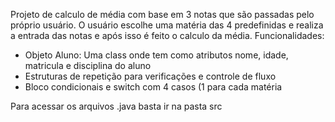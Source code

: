 Projeto de calculo de média com base em 3 notas que são passadas pelo próprio usuário. O usuário escolhe uma matéria das 4
predefinidas e realiza a entrada das notas e após isso é feito o calculo da média. Funcionalidades:

- Objeto Aluno: Uma class onde tem como atributos nome, idade, matricula e disciplina do aluno
- Estruturas de repetição para verificações e controle de fluxo
- Bloco condicionais e switch com 4 casos (1 para cada matéria

Para acessar os arquivos .java basta ir na pasta src
